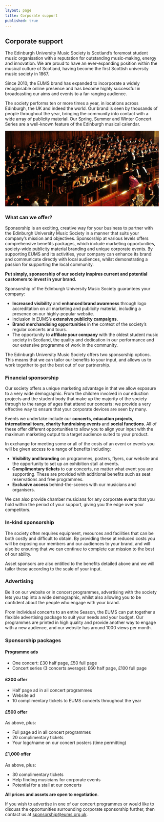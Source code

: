 ```yaml
---
layout: page
title: Corporate support
published: true
---
```


## Corporate support

The Edinburgh University Music Society is Scotland’s foremost student music
organisation with a reputation for outstanding music-making, energy and
innovation. We are proud to have an ever-expanding position within the musical
culture of Scotland, having become the first Scottish university music society
in 1867.

Since 2010, the EUMS brand has expanded to incorporate a widely recognisable
online presence and has become highly successful in broadcasting our aims and
events to a far-ranging audience.

The society performs ten or more times a year, in locations across Edinburgh,
the UK and indeed the world. Our brand is seen by thousands of people
throughout the year, bringing the community into contact with a wide array of
publicity material. Our Spring, Summer and Winter Concert Series are a
well-known feature of the Edinburgh musical calendar.

<img alt="Chorus raising the roof of the McEwan Hall." src="/assets/img/concerts/verdi-mcewan.jpg" title="Chorus raising the roof of the McEwan Hall." class="bordered">

### What can we offer?

Sponsorship is an exciting, creative way for your business to partner with the
Edinburgh University Music Society in a manner that suits your company’s
mission and objectives.  Sponsorship at various levels offers comprehensive
benefits packages, which include marketing opportunities, society-wide
publicity material branding and unique corporate events.  By supporting EUMS
and its activities, your company can enhance its brand and communicate directly
with local audiences, whilst demonstrating a passion for supporting the local
community.

**Put simply, sponsorship of our society inspires current and potential
customers to invest in your brand.**

Sponsorship of the Edinburgh University Music Society guarantees your company:

* **Increased visibility** and **enhanced brand awareness** through logo
  accreditation on all marketing and publicity material, including a presence
  on our highly-popular website.
* Inclusion in EUMS’s **extensive publicity campaigns**.
* **Brand merchandising opportunities** in the context of the society’s regular
  concerts and tours.
* The opportunity to **affiliate your company** with the oldest student music
  society in Scotland, the quality and dedication in our performance and our
  extensive programme of work in the community.

The Edinburgh University Music Society offers two sponsorship options. This
means that we can tailor our benefits to your input, and allows us to work
together to get the best out of our partnership.

### Financial sponsorship

Our society offers a unique marketing advantage in that we allow exposure to a
very wide demographic. From the children involved in our eduction projects and
the student body that make up the majority of the society through to the range
of ages that attend our concerts: we provide a very effective way to ensure
that your corporate devices are seen by many.

Events we undertake include our **concerts, education projects, international
tours, charity fundraising events** and **social functions**. All of these
offer different opportunities to allow you to align your input with the maximum
marketing output to a target audience suited to your product.

In exchange for meeting some or all of the costs of an event or events you will
be given access to a range of benefits including:

* **Visibility and branding** on programmes, posters, flyers, our website and
  the opportunity to set up an exhibition stall at events.
* **Complimentary tickets** to our concerts, no matter what event you are
  supporting. These are provided with additional benefits such as seat
  reservations and free programmes.
* **Exclusive access** behind-the-scenes with our musicians and organisers.

We can also provide chamber musicians for any corporate events that you hold
within the period of your support, giving you the edge over your competitors.

### In-kind sponsorship

The society often requires equipment, resources and facilities that can be both
costly and difficult to obtain. By providing these at reduced costs you will be
exposing our members and our audiences to your brand, and will also be ensuring
that we can continue to complete [our mission](/about-us/) to the best of our
ability.

Asset sponsors are also entitled to the benefits detailed above and we will
tailor these according to the scale of your input.

### Advertising

Be it on our website or in concert programmes, advertising with the society lets you tap into a wide demographic, whilst also allowing you to be confident about the people who engage with your brand.

From individual concerts to an entire Season, the EUMS can put together a flexible advertising package to suit your needs and your budget. Our programmes are printed in high quality and provide another way to engage with a new audience, and our website has around 1000 views per month.

### Sponsorship packages

#### Programme ads

* One concert: £30 half page, £50 full page
* Concert series (3 concerts average): £60 half page, £100 full page

#### £200 offer

* Half page ad in all concert programmes
* Website ad
* 10 complimentary tickets to EUMS concerts throughout the year

#### £500 offer

As above, plus:

* Full page ad in all concert programmes
* 20 complimentary tickets
* Your logo/name on our concert posters (time permitting)

#### £1,000 offer

As above, plus:

* 30 complimentary tickets
* Help finding musicians for corporate events
* Potential for a stall at our concerts

**All prices and assets are open to negotiation**.

If you wish to advertise in one of our concert programmes or would like to discuss the opportunities surrounding corporate sponsorship further, then contact us at [sponsorship@eums.org.uk](mailto:sponsorship@eums.org.uk).